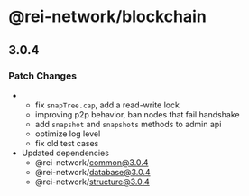# @rei-network/blockchain

## 3.0.4

### Patch Changes

- - fix `snapTree.cap`, add a read-write lock
  - improving p2p behavior, ban nodes that fail handshake
  - add `snapshot` and `snapshots` methods to admin api
  - optimize log level
  - fix old test cases
- Updated dependencies
  - @rei-network/common@3.0.4
  - @rei-network/database@3.0.4
  - @rei-network/structure@3.0.4
